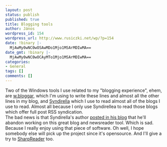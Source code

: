 ```yaml
---
layout: post
status: publish
published: true
title: Blogging tools
author: János
wordpress_id: 154
wordpress_url: http://www.rusiczki.net/wp/?p=154
date: !binary |-
  MjAwMy0wNC0wOSAwMDo1Mjo1MSArMDIwMA==
date_gmt: !binary |-
  MjAwMy0wNC0wOCAyMTo1Mjo1MSArMDIwMA==
categories:
- General
tags: []
comments: []
---
```

<p>Two of the Windows tools I use related to my "blogging experience", ehem, are <a href="http://www.wbloggar.com">w.bloggar</a>, which I'm using to write these lines and almost all the other lines in my blog, and <a href="http://yole.ru/projects/syndirella/">Syndirella</a> which I use to read almost all of the blogs I use to read. Almost all because I only use Syndirellea to read those blogs which offer full post RSS syndication.<br />
The bad news is that Syndirella's author <a href="http://home.yole.ru/weblog/archives/000091.html"> posted in his blog</a> that he'll abandon working on this great blog and newsreader tool. Which is sad. Because I really enjoy using that piece of software. Oh well, I hope somebody else will pick up the project since it's opensource. And I'll give a try to <a href="http://www.hutteman.com/weblog/2003/04/06.html#000056">SharpReader</a> too.</p>
